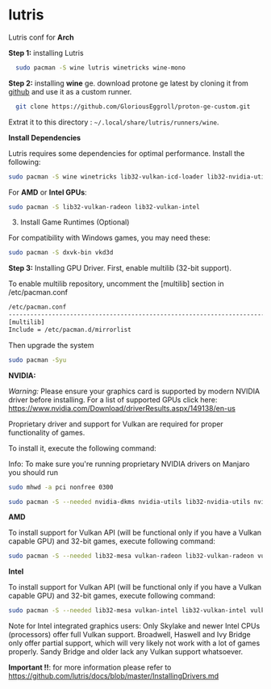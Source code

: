 # lutris
Lutris conf for **Arch**

**Step 1:**
installing Lutris 
```bash
  sudo pacman -S wine lutris winetricks wine-mono
```

**Step 2:**
installing **wine** ge.
download protone ge latest by cloning it from [github](https://github.com/GloriousEggroll/proton-ge-custom/releases/tag/GE-Proton9-21)
and use it as a custom runner.
```bash
  git clone https://github.com/GloriousEggroll/proton-ge-custom.git
```
Extrat it to this directory : ```~/.local/share/lutris/runners/wine```.

**Install Dependencies**

Lutris requires some dependencies for optimal performance. Install the following:

```bash
sudo pacman -S wine winetricks lib32-vulkan-icd-loader lib32-nvidia-utils 
```

For **AMD** or **Intel GPUs**:

```bash
sudo pacman -S lib32-vulkan-radeon lib32-vulkan-intel
```

3. Install Game Runtimes (Optional)

For compatibility with Windows games, you may need these:

```bash
sudo pacman -S dxvk-bin vkd3d
```

**Step 3:**
Installing GPU Driver.
First, enable multilib (32-bit support).

To enable multilib repository, uncomment the [multilib] section in /etc/pacman.conf

```bash
/etc/pacman.conf
--------------------------------------------------------------------------------------
[multilib]
Include = /etc/pacman.d/mirrorlist
```

Then upgrade the system 
```bash 
sudo pacman -Syu
```
**NVIDIA:**

*Warning:* Please ensure your graphics card is supported by modern NVIDIA driver before installing. For a list of supported GPUs click here: https://www.nvidia.com/Download/driverResults.aspx/149138/en-us

Proprietary driver and support for Vulkan are required for proper functionality of games.

To install it, execute the following command:

Info: To make sure you're running proprietary NVIDIA drivers on Manjaro you should run 
```bash 
sudo mhwd -a pci nonfree 0300

sudo pacman -S --needed nvidia-dkms nvidia-utils lib32-nvidia-utils nvidia-settings vulkan-icd-loader lib32-vulkan-icd-loader
```

**AMD**

To install support for Vulkan API (will be functional only if you have a Vulkan capable GPU) and 32-bit games, execute following command:

``` bash
sudo pacman -S --needed lib32-mesa vulkan-radeon lib32-vulkan-radeon vulkan-icd-loader lib32-vulkan-icd-loader
```

**Intel**

To install support for Vulkan API (will be functional only if you have a Vulkan capable GPU) and 32-bit games, execute following command:

```bash 
sudo pacman -S --needed lib32-mesa vulkan-intel lib32-vulkan-intel vulkan-icd-loader lib32-vulkan-icd-loader
```

Note for Intel integrated graphics users: Only Skylake and newer Intel CPUs (processors) offer full Vulkan support. Broadwell, Haswell and Ivy Bridge only offer partial support, which will very likely not work with a lot of games properly. Sandy Bridge and older lack any Vulkan support whatsoever.

**Important !!**: for more information please refer to https://github.com/lutris/docs/blob/master/InstallingDrivers.md
